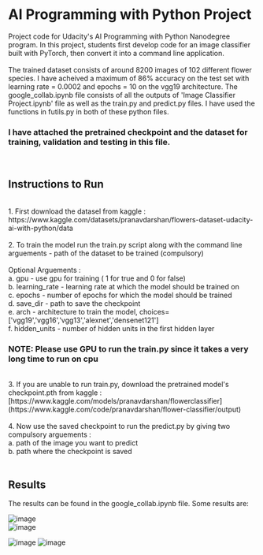 # AI Programming with Python Project

Project code for Udacity's AI Programming with Python Nanodegree program. In this project, students first develop code for an image classifier built with PyTorch, then convert it into a command line application. <br><br>
The trained dataset consists of around 8200 images of 102 different flower species. I have acheived a maximum of 86% accuracy on the test set with learning rate = 0.0002 and epochs = 10 on the vgg19 architecture. The google_collab.ipynb file consists of all the outputs of 'Image Classifier Project.ipynb' file as well as the train.py and predict.py files. I have used the functions in futils.py in both of these python files. <br>
<h3><b>I have attached the pretrained checkpoint and the dataset for training, validation and testing in this file.</b></h3><br>

<h2>Instructions to Run </h2>

<br>
1. First download the datasel from kaggle : https://www.kaggle.com/datasets/pranavdarshan/flowers-dataset-udacity-ai-with-python/data
<br><br>
2. To train the model run the train.py script along with the command line arguements - path of the dataset to be trained (compulsory) 
<br><br>
Optional Arguements : <br>
 a. gpu - use gpu for training ( 1 for true and 0 for false) <br>
 b. learning_rate - learning rate at which the model should be trained on <br>
 c. epochs - number of epochs for which the model should be trained <br>
 d. save_dir - path to save the checkpoint <br>
 e. arch - architecture to train the model, choices=['vgg19','vgg16','vgg13','alexnet','densenet121'] <br>
 f. hidden_units - number of hidden units in the first hidden layer 
<br>
<h3><B> NOTE: Please use GPU to run the train.py since it takes a very long time to run on cpu</B></h3><br>
3. If you are unable to run train.py, download the pretrained model's checkpoint.pth from kaggle : [https://www.kaggle.com/models/pranavdarshan/flowerclassifier](https://www.kaggle.com/code/pranavdarshan/flower-classifier/output) <br><br>
4. Now use the saved checkpoint to run the predict.py by giving two compulsory arguements :<br>
 a. path of the image you want to predict <br>
 b. path where the checkpoint is saved <br><br>

 <h2>Results</h2>
The results can be found in the google_collab.ipynb file. Some results are: <br>

![image](https://github.com/PranavDarshan/AI-Programming-With-Python-Udacity/assets/65911046/96f33d94-eaa7-4623-8d91-7d1193b4c1f2) <br>
![image](https://github.com/PranavDarshan/AI-Programming-With-Python-Udacity/assets/65911046/d6dec624-ec8e-435c-aad5-1fafcef959c6) <br>

![image](https://github.com/PranavDarshan/AI-Programming-With-Python-Udacity/assets/65911046/b8361904-a9df-4888-b282-b4f198ebee0f)
![image](https://github.com/PranavDarshan/AI-Programming-With-Python-Udacity/assets/65911046/50691317-e526-43ec-9aa9-f0235f7bee80)


